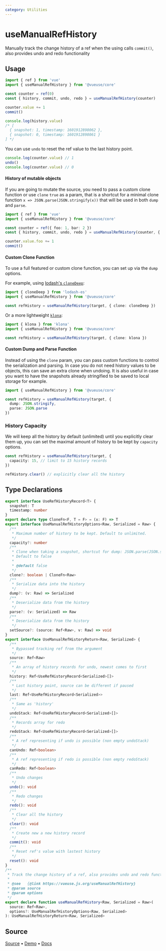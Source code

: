 ```yaml
---
category: Utilities
---
```


# useManualRefHistory

Manually track the change history of a ref when the using calls `commit()`, also provides undo and redo functionality

## Usage

```ts {5}
import { ref } from 'vue' 
import { useManualRefHistory } from '@vueuse/core'

const counter = ref(0)
const { history, commit, undo, redo } = useManualRefHistory(counter)

counter.value += 1
commit()

console.log(history.value)
/* [
  { snapshot: 1, timestamp: 1601912898062 }, 
  { snapshot: 0, timestamp: 1601912898061 }
] */
```

You can use `undo` to reset the ref value to the last history point.

```ts
console.log(counter.value) // 1
undo()
console.log(counter.value) // 0
```

#### History of mutable objects

If you are going to mutate the source, you need to pass a custom clone function or use `clone` `true` as a param, that is a shortcut for a minimal clone function `x => JSON.parse(JSON.stringify(x))` that will be used in both `dump` and `parse`.

```ts {5}
import { ref } from 'vue' 
import { useManualRefHistory } from '@vueuse/core'

const counter = ref({ foo: 1, bar: 2 })
const { history, commit, undo, redo } = useManualRefHistory(counter, { clone: true })

counter.value.foo += 1
commit()
```

#### Custom Clone Function

To use a full featured or custom clone function, you can set up via the `dump` options.

For example, using [lodash's `cloneDeep`](https://lodash.com/docs/4.17.15#cloneDeep):

```ts
import { cloneDeep } from 'lodash-es'
import { useManualRefHistory } from '@vueuse/core'

const refHistory = useManualRefHistory(target, { clone: cloneDeep })
```

Or a more lightweight [`klona`](https://github.com/lukeed/klona):

```ts
import { klona } from 'klona'
import { useManualRefHistory } from '@vueuse/core'

const refHistory = useManualRefHistory(target, { clone: klona })
```

#### Custom Dump and Parse Function

Instead of using the `clone` param, you can pass custom functions to control the serialization and parsing. In case you do not need history values to be objects, this can save an extra clone when undoing. It is also useful in case you want to have the snapshots already stringified to be saved to local storage for example.

```ts
import { useManualRefHistory } from '@vueuse/core'

const refHistory = useManualRefHistory(target, { 
  dump: JSON.stringify,
  parse: JSON.parse
})
```

### History Capacity

We will keep all the history by default (unlimited) until you explicitly clear them up, you can set the maximal amount of history to be kept by `capacity` options.

```ts
const refHistory = useManualRefHistory(target, {
  capacity: 15, // limit to 15 history records
})

refHistory.clear() // explicitly clear all the history
```



<!--FOOTER_STARTS-->
## Type Declarations

```typescript
export interface UseRefHistoryRecord<T> {
  snapshot: T
  timestamp: number
}
export declare type CloneFn<F, T = F> = (x: F) => T
export interface UseManualRefHistoryOptions<Raw, Serialized = Raw> {
  /**
   * Maximum number of history to be kept. Default to unlimited.
   */
  capacity?: number
  /**
   * Clone when taking a snapshot, shortcut for dump: JSON.parse(JSON.stringify(value)).
   * Default to false
   *
   * @default false
   */
  clone?: boolean | CloneFn<Raw>
  /**
   * Serialize data into the history
   */
  dump?: (v: Raw) => Serialized
  /**
   * Deserialize data from the history
   */
  parse?: (v: Serialized) => Raw
  /**
   * Deserialize data from the history
   */
  setSource?: (source: Ref<Raw>, v: Raw) => void
}
export interface UseManualRefHistoryReturn<Raw, Serialized> {
  /**
   * Bypassed tracking ref from the argument
   */
  source: Ref<Raw>
  /**
   * An array of history records for undo, newest comes to first
   */
  history: Ref<UseRefHistoryRecord<Serialized>[]>
  /**
   * Last history point, source can be different if paused
   */
  last: Ref<UseRefHistoryRecord<Serialized>>
  /**
   * Same as 'history'
   */
  undoStack: Ref<UseRefHistoryRecord<Serialized>[]>
  /**
   * Records array for redo
   */
  redoStack: Ref<UseRefHistoryRecord<Serialized>[]>
  /**
   * A ref representing if undo is possible (non empty undoStack)
   */
  canUndo: Ref<boolean>
  /**
   * A ref representing if redo is possible (non empty redoStack)
   */
  canRedo: Ref<boolean>
  /**
   * Undo changes
   */
  undo(): void
  /**
   * Redo changes
   */
  redo(): void
  /**
   * Clear all the history
   */
  clear(): void
  /**
   * Create new a new history record
   */
  commit(): void
  /**
   * Reset ref's value with lastest history
   */
  reset(): void
}
/**
 * Track the change history of a ref, also provides undo and redo functionality.
 *
 * @see   {@link https://vueuse.js.org/useManualRefHistory}
 * @param source
 * @param options
 */
export declare function useManualRefHistory<Raw, Serialized = Raw>(
  source: Ref<Raw>,
  options?: UseManualRefHistoryOptions<Raw, Serialized>
): UseManualRefHistoryReturn<Raw, Serialized>
```

## Source

[Source](https://github.com/vueuse/vueuse/blob/master/packages/core/useManualRefHistory/index.ts) • [Demo](https://github.com/vueuse/vueuse/blob/master/packages/core/useManualRefHistory/demo.vue) • [Docs](https://github.com/vueuse/vueuse/blob/master/packages/core/useManualRefHistory/index.md)


<!--FOOTER_ENDS-->